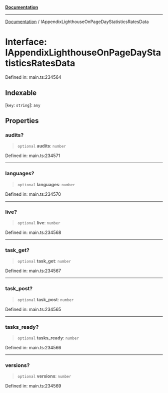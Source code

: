 [**Documentation**](../README.md)

***

[Documentation](../README.md) / IAppendixLighthouseOnPageDayStatisticsRatesData

# Interface: IAppendixLighthouseOnPageDayStatisticsRatesData

Defined in: main.ts:234564

## Indexable

\[`key`: `string`\]: `any`

## Properties

### audits?

> `optional` **audits**: `number`

Defined in: main.ts:234571

***

### languages?

> `optional` **languages**: `number`

Defined in: main.ts:234570

***

### live?

> `optional` **live**: `number`

Defined in: main.ts:234568

***

### task\_get?

> `optional` **task\_get**: `number`

Defined in: main.ts:234567

***

### task\_post?

> `optional` **task\_post**: `number`

Defined in: main.ts:234565

***

### tasks\_ready?

> `optional` **tasks\_ready**: `number`

Defined in: main.ts:234566

***

### versions?

> `optional` **versions**: `number`

Defined in: main.ts:234569
